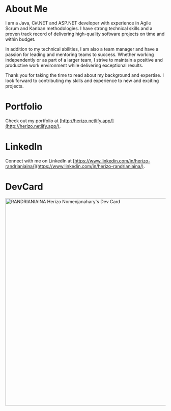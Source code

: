 # About Me
I am a Java, C#.NET and ASP.NET developer with experience in Agile Scrum and Kanban methodologies. I have strong technical skills and a proven track record of delivering high-quality software projects on time and within budget.

In addition to my technical abilities, I am also a team manager and have a passion for leading and mentoring teams to success. Whether working independently or as part of a larger team, I strive to maintain a positive and productive work environment while delivering exceptional results.

Thank you for taking the time to read about my background and expertise. I look forward to contributing my skills and experience to new and exciting projects.

# Portfolio
Check out my portfolio at [http://herizo.netlify.app/](http://herizo.netlify.app/).

# LinkedIn
Connect with me on LinkedIn at [https://www.linkedin.com/in/herizo-randrianiaina/](https://www.linkedin.com/in/herizo-randrianiaina/).


# DevCard
<a href="https://app.daily.dev/randrianiainaherizonomenjanahary"><img src="https://api.daily.dev/devcards/v2/w3At8uYa12ijdN0bhlmHI.png?type=wide&r=dar" width="652" alt="RANDRIANIAINA Herizo Nomenjanahary's Dev Card"/></a>
